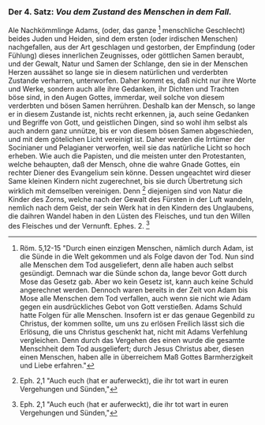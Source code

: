 <!--
OCR: content-0044.xml,content-0047.xml
Buchseite: 28 - 29
-->

[^a_pre_04-satz_01]: Röm. 5,12-15 "Durch einen einzigen Menschen, nämlich durch Adam, ist die Sünde in die Welt gekommen und als Folge davon der Tod. Nun sind alle Menschen dem Tod ausgeliefert, denn alle haben auch selbst gesündigt. Demnach war die Sünde schon da, lange bevor Gott durch Mose das Gesetz gab. Aber wo kein Gesetz ist, kann auch keine Schuld angerechnet werden. Dennoch waren bereits in der Zeit von Adam bis Mose alle Menschen dem Tod verfallen, auch wenn sie nicht wie Adam gegen ein ausdrückliches Gebot von Gott verstießen. Adams Schuld hatte Folgen für alle Menschen. Insofern ist er das genaue Gegenbild zu Christus, der kommen sollte, um uns zu erlösen Freilich lässt sich die Erlösung, die uns Christus geschenkt hat, nicht mit Adams Verfehlung vergleichen. Denn durch das Vergehen des einen wurde die gesamte Menschheit dem Tod ausgeliefert; durch Jesus Christus aber, diesen einen Menschen, haben alle in überreichem Maß Gottes Barmherzigkeit und Liebe erfahren."

[^a_pre_04-satz_02]: Eph. 2,1 "Auch euch ⟨hat er auferweckt⟩, die ihr tot wart in euren Vergehungen und Sünden,"

### Der 4. Satz: *Vou dem Zustand des Menschen in dem Fall.*

Ale Nachkömmlinge Adams, (oder, das ganze [^a_pre_04-satz_01]
menschliche Geschlecht) beides Juden und Heiden,
sind dem ersten (oder irdischen Menschen) nachgefallen, 
aus der Art geschlagen und gestorben, der
Empfindung (oder Fühlung) dieses innerlichen
Zeugnisses, oder göttlichen Samen beraubt,<!-- seite 29 -->
und der Gewalt, Natur und Samen der Schlange, 
den sie in der Menschen Herzen aussähet so lange 
sie in diesem natürlichen und verderbten Zustande 
verharren, unterworfen. Daher kommt 
es, daß nicht nur ihre Worte und Werke, sondern 
auch alle ihre Gedanken, ihr Dichten und Trachten
böse sind, in den Augen Gottes, immerdar, 
weil solche von diesem verderbten und bösen Samen 
herrühren. Deshalb kan der Mensch, so
lange er in diesem Zustande ist, nichts recht erkennen, 
ja, auch seine Gedanken und Begriffe von 
Gott, und geistlichen Dingen, sind so wohl ihm
selbst als auch andern ganz unnütze, bis er von diesem 
bösen Samen abgeschieden, und mit dem götelichen 
Licht vereinigt ist. Daher werden die 
Irrtümer der Socinianer und Pelagianer verworfen, 
weil sie das natürliche Licht so hoch erheben. 
Wie auch die Papisten, und die meisten 
unter den Protestanten, welche behaupten, daß 
der Mensch, ohne die wahre Gnade Gottes, 
ein rechter Diener des Evangelium sein könne. 
Dessen ungeachtet wird dieser Same kleinen Kindern 
nicht zugerechnet, bis sie durch Übertretung 
sich wirklich mit demselben vereinigen. Denn [^a_pre_04-satz_02]
diejenigen sind von Natur die Kinder des Zorns, 
welche nach der Gewalt des Fürsten in der 
Luft wandeln, nemlich nach dem Geist, der 
sein Werk hat in den Kindern des Unglaubens, 
die daihren Wandel haben in den Lüsten 
des Fleisches, und tun den Willen des Fleisches 
und der Vernunft. Ephes. 2. [^a_pre_04-satz_02]

